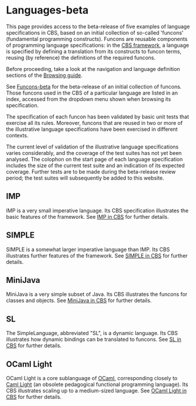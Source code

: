 Languages-beta
==============

This page provides access to the beta-release of five examples of language
specifications in CBS, based on an initial collection of so-called 'funcons' 
(fundamental programming constructs). Funcons are reusable components of 
programming language specifications: in the [CBS framework], a language is 
specified by defining a translation from its constructs to funcon terms, 
reusing (by reference) the definitions of the required funcons. 

Before proceeding, take a look at the navigation and language definition
sections of the [Browsing guide].

See [Funcons-beta] for the beta-release of an initial collection of funcons.
Those funcons used in the CBS of a particular language are listed in an index,
accessed from the dropdown menu shown when browsing its specification.

The specification of each funcon has been validated by basic unit tests that
exercise all its rules. Moreover, funcons that are reused in two or more of
the illustrative language specifications have been exercised in different
contexts.

The current level of validation of the illustrative language specifications
varies considerably, and the coverage of the test suites has not yet been
analysed. The colophon on the start page of each language specification
includes the size of the current test suite and an indication of its expected
coverage. Further tests are to be made during the beta-release review period;
the test suites will subsequently be added to this website.

IMP
---

IMP is a very small imperative language. Its CBS specification illustrates the 
basic features of the framework. See [IMP in CBS] for further details.

SIMPLE
------

SIMPLE is a somewhat larger imperative language than IMP. Its CBS illustrates
further features of the framework. See [SIMPLE in CBS] for further details. 

MiniJava
--------

MiniJava is a very simple subset of Java. Its CBS illustrates the funcons 
for classes and objects. See [MiniJava in CBS] for further details. 

SL
--

The SimpleLanguage, abbreviated "SL", is a dynamic language. Its CBS illustrates
how dynamic bindings can be translated to funcons. See [SL in CBS] for further
details. 

OCaml Light
-----------

OCaml Light is a core sublanguage of [OCaml], corresponding closely to 
[Caml Light] (an obsolete pedagogical functional programming language). 
Its CBS illustrates scaling up to a medium-sized language. 
See [OCaml Light in CBS] for further details.


[CBS framework]: ../index.md

[Browsing guide]: ../Guide/Browsing.md

[Funcons-beta]: ../Funcons-beta/index.md

[IMP in CBS]: IMP/index.md

[SIMPLE in CBS]: SIMPLE/index.md

[MiniJava in CBS]: MiniJava/index.md

[SL in CBS]: SL/index.md

[OCaml Light in CBS]: OCaml-Light/index.md

[Caml Light]: https://caml.inria.fr/caml-light/

[Published specification of Caml Light]: http://plancomps.org/taosd2015/

[OCaml]: http://ocaml.org
